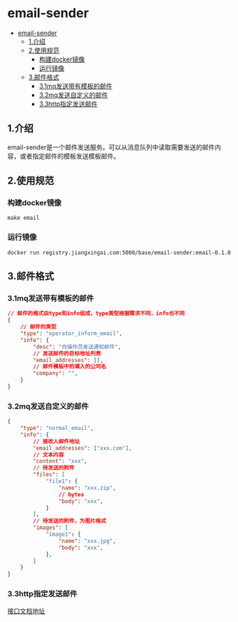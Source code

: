 # email-sender

<!-- TOC -->

- [email-sender](#email-sender)
  - [1.介绍](#1%e4%bb%8b%e7%bb%8d)
  - [2.使用规范](#2%e4%bd%bf%e7%94%a8%e8%a7%84%e8%8c%83)
    - [构建docker镜像](#%e6%9e%84%e5%bb%badocker%e9%95%9c%e5%83%8f)
    - [运行镜像](#%e8%bf%90%e8%a1%8c%e9%95%9c%e5%83%8f)
  - [3.邮件格式](#3%e9%82%ae%e4%bb%b6%e6%a0%bc%e5%bc%8f)
    - [3.1mq发送带有模板的邮件](#31mq%e5%8f%91%e9%80%81%e5%b8%a6%e6%9c%89%e6%a8%a1%e6%9d%bf%e7%9a%84%e9%82%ae%e4%bb%b6)
    - [3.2mq发送自定义的邮件](#32mq%e5%8f%91%e9%80%81%e8%87%aa%e5%ae%9a%e4%b9%89%e7%9a%84%e9%82%ae%e4%bb%b6)
    - [3.3http指定发送邮件](#33http%e6%8c%87%e5%ae%9a%e5%8f%91%e9%80%81%e9%82%ae%e4%bb%b6)

<!-- /TOC -->

## 1.介绍

email-sender是一个邮件发送服务。可以从消息队列中读取需要发送的邮件内容，或者指定邮件的模板发送模板邮件。

## 2.使用规范

### 构建docker镜像

```shell
make email
```

### 运行镜像

```shell
docker run registry.jiangxingai.com:5000/base/email-sender:email-0.1.0
```

## 3.邮件格式

### 3.1mq发送带有模板的邮件

```json
// 邮件的格式由type和info组成，type类型根据需求不同，info也不同
{
    // 邮件的类型
    "type": "operator_inform_email",
    "info": {
        "desc": "向操作员发送通知邮件",
        // 发送邮件的目标地址列表
        "email_addresses": [],
        // 邮件模板中的填入的公司名
        "company": "",
    }
}
```

### 3.2mq发送自定义的邮件

```json
{
    "type": "normal_email",
    "info": {
        // 接收人邮件地址
        "email_addresses": ["xxx.com"],
        // 文本内容
        "content": "xxx",
        // 待发送的附件
        "files": [
            "file1": {
                "name": "xxx.zip",
                // bytes
                "body": "xxx",
            }
        ],
        // 待发送的附件，为图片格式
        "images": [
            "image1": {
                "name": "xxx.jpg",
                "body": "xxx",
            },
        ]
    }
}
```

### 3.3http指定发送邮件

[接口文档地址](http://zentao.jiangxingai.com/zentao/doc-view-124.html)
